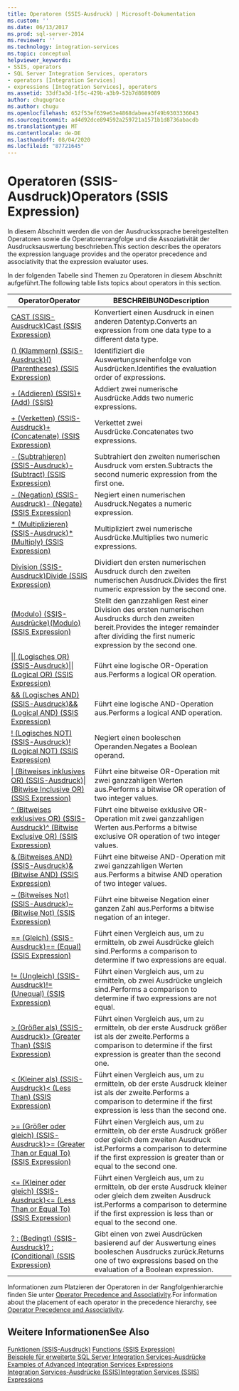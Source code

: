 ```yaml
---
title: Operatoren (SSIS-Ausdruck) | Microsoft-Dokumentation
ms.custom: ''
ms.date: 06/13/2017
ms.prod: sql-server-2014
ms.reviewer: ''
ms.technology: integration-services
ms.topic: conceptual
helpviewer_keywords:
- SSIS, operators
- SQL Server Integration Services, operators
- operators [Integration Services]
- expressions [Integration Services], operators
ms.assetid: 33df3a3d-1f5c-429b-a3b9-52b7d8689089
author: chugugrace
ms.author: chugu
ms.openlocfilehash: 652f53ef639e63e4868dabeea3f49b9303336043
ms.sourcegitcommit: ad4d92dce894592a259721a1571b1d8736abacdb
ms.translationtype: MT
ms.contentlocale: de-DE
ms.lasthandoff: 08/04/2020
ms.locfileid: "87721645"
---
```

# <a name="operators-ssis-expression"></a><span data-ttu-id="130a5-102">Operatoren (SSIS-Ausdruck)</span><span class="sxs-lookup"><span data-stu-id="130a5-102">Operators (SSIS Expression)</span></span>
  <span data-ttu-id="130a5-103">In diesem Abschnitt werden die von der Ausdruckssprache bereitgestellten Operatoren sowie die Operatorenrangfolge und die Assoziativität der Ausdrucksauswertung beschrieben.</span><span class="sxs-lookup"><span data-stu-id="130a5-103">This section describes the operators the expression language provides and the operator precedence and associativity that the expression evaluator uses.</span></span>  
  
 <span data-ttu-id="130a5-104">In der folgenden Tabelle sind Themen zu Operatoren in diesem Abschnitt aufgeführt.</span><span class="sxs-lookup"><span data-stu-id="130a5-104">The following table lists topics about operators in this section.</span></span>  
  
|<span data-ttu-id="130a5-105">Operator</span><span class="sxs-lookup"><span data-stu-id="130a5-105">Operator</span></span>|<span data-ttu-id="130a5-106">BESCHREIBUNG</span><span class="sxs-lookup"><span data-stu-id="130a5-106">Description</span></span>|  
|--------------|-----------------|  
|[<span data-ttu-id="130a5-107">CAST &#40;SSIS-Ausdruck&#41;</span><span class="sxs-lookup"><span data-stu-id="130a5-107">Cast &#40;SSIS Expression&#41;</span></span>](cast-ssis-expression.md)|<span data-ttu-id="130a5-108">Konvertiert einen Ausdruck in einen anderen Datentyp.</span><span class="sxs-lookup"><span data-stu-id="130a5-108">Converts an expression from one data type to a different data type.</span></span>|  
|[<span data-ttu-id="130a5-109">&#40;&#41; &#40;Klammern&#41; &#40;SSIS-Ausdruck&#41;</span><span class="sxs-lookup"><span data-stu-id="130a5-109">&#40;&#41; &#40;Parentheses&#41; &#40;SSIS Expression&#41;</span></span>](parentheses-ssis-expression.md)|<span data-ttu-id="130a5-110">Identifiziert die Auswertungsreihenfolge von Ausdrücken.</span><span class="sxs-lookup"><span data-stu-id="130a5-110">Identifies the evaluation order of expressions.</span></span>|  
|[<span data-ttu-id="130a5-111">+ &#40;Addieren&#41; &#40;SSIS&#41;</span><span class="sxs-lookup"><span data-stu-id="130a5-111">+ &#40;Add&#41; &#40;SSIS&#41;</span></span>](add-ssis.md)|<span data-ttu-id="130a5-112">Addiert zwei numerische Ausdrücke.</span><span class="sxs-lookup"><span data-stu-id="130a5-112">Adds two numeric expressions.</span></span>|  
|[<span data-ttu-id="130a5-113">+ &#40;Verketten&#41; &#40;SSIS-Ausdruck&#41;</span><span class="sxs-lookup"><span data-stu-id="130a5-113">+ &#40;Concatenate&#41; &#40;SSIS Expression&#41;</span></span>](concatenate-ssis-expression.md)|<span data-ttu-id="130a5-114">Verkettet zwei Ausdrücke.</span><span class="sxs-lookup"><span data-stu-id="130a5-114">Concatenates two expressions.</span></span>|  
|[<span data-ttu-id="130a5-115">- &#40;Subtrahieren&#41; &#40;SSIS-Ausdruck&#41;</span><span class="sxs-lookup"><span data-stu-id="130a5-115">- &#40;Subtract&#41; &#40;SSIS Expression&#41;</span></span>](subtract-ssis-expression.md)|<span data-ttu-id="130a5-116">Subtrahiert den zweiten numerischen Ausdruck vom ersten.</span><span class="sxs-lookup"><span data-stu-id="130a5-116">Subtracts the second numeric expression from the first one.</span></span>|  
|[<span data-ttu-id="130a5-117">- &#40;Negation&#41; &#40;SSIS-Ausdruck&#41;</span><span class="sxs-lookup"><span data-stu-id="130a5-117">- &#40;Negate&#41; &#40;SSIS Expression&#41;</span></span>](negate-ssis-expression.md)|<span data-ttu-id="130a5-118">Negiert einen numerischen Ausdruck.</span><span class="sxs-lookup"><span data-stu-id="130a5-118">Negates a numeric expression.</span></span>|  
|[<span data-ttu-id="130a5-119">&#42; &#40;Multiplizieren&#41; &#40;SSIS-Ausdruck&#41;</span><span class="sxs-lookup"><span data-stu-id="130a5-119">&#42; &#40;Multiply&#41; &#40;SSIS Expression&#41;</span></span>](multiply-ssis-expression.md)|<span data-ttu-id="130a5-120">Multipliziert zwei numerische Ausdrücke.</span><span class="sxs-lookup"><span data-stu-id="130a5-120">Multiplies two numeric expressions.</span></span>|  
|[<span data-ttu-id="130a5-121">Division &#40;SSIS-Ausdruck&#41;</span><span class="sxs-lookup"><span data-stu-id="130a5-121">Divide &#40;SSIS Expression&#41;</span></span>](divide-ssis-expression.md)|<span data-ttu-id="130a5-122">Dividiert den ersten numerischen Ausdruck durch den zweiten numerischen Ausdruck.</span><span class="sxs-lookup"><span data-stu-id="130a5-122">Divides the first numeric expression by the second one.</span></span>|  
|[<span data-ttu-id="130a5-123">&#40;Modulo&#41; &#40;SSIS-Ausdrücke&#41;</span><span class="sxs-lookup"><span data-stu-id="130a5-123">&#40;Modulo&#41; &#40;SSIS Expression&#41;</span></span>](modulo-ssis-expression.md)|<span data-ttu-id="130a5-124">Stellt den ganzzahligen Rest einer Division des ersten numerischen Ausdrucks durch den zweiten bereit.</span><span class="sxs-lookup"><span data-stu-id="130a5-124">Provides the integer remainder after dividing the first numeric expression by the second one.</span></span>|  
|[<span data-ttu-id="130a5-125">&#124;&#124; &#40;Logisches OR&#41; &#40;SSIS-Ausdruck&#41;</span><span class="sxs-lookup"><span data-stu-id="130a5-125">&#124;&#124; &#40;Logical OR&#41; &#40;SSIS Expression&#41;</span></span>](logical-or-ssis-expression.md)|<span data-ttu-id="130a5-126">Führt eine logische OR-Operation aus.</span><span class="sxs-lookup"><span data-stu-id="130a5-126">Performs a logical OR operation.</span></span>|  
|[<span data-ttu-id="130a5-127">&& &#40;Logisches AND&#41; &#40;SSIS-Ausdruck&#41;</span><span class="sxs-lookup"><span data-stu-id="130a5-127">&& &#40;Logical AND&#41; &#40;SSIS Expression&#41;</span></span>](logical-and-ssis-expression.md)|<span data-ttu-id="130a5-128">Führt eine logische AND-Operation aus.</span><span class="sxs-lookup"><span data-stu-id="130a5-128">Performs a logical AND operation.</span></span>|  
|[<span data-ttu-id="130a5-129">\! &#40;Logisches NOT&#41; &#40;SSIS-Ausdruck&#41;</span><span class="sxs-lookup"><span data-stu-id="130a5-129">\! &#40;Logical NOT&#41; &#40;SSIS Expression&#41;</span></span>](logical-not-ssis-expression.md)|<span data-ttu-id="130a5-130">Negiert einen booleschen Operanden.</span><span class="sxs-lookup"><span data-stu-id="130a5-130">Negates a Boolean operand.</span></span>|  
|[<span data-ttu-id="130a5-131">&#124; &#40;Bitweises inklusives OR&#41; &#40;SSIS-Ausdruck&#41;</span><span class="sxs-lookup"><span data-stu-id="130a5-131">&#124; &#40;Bitwise Inclusive OR&#41; &#40;SSIS Expression&#41;</span></span>](bitwise-inclusive-or-ssis-expression.md)|<span data-ttu-id="130a5-132">Führt eine bitweise OR-Operation mit zwei ganzzahligen Werten aus.</span><span class="sxs-lookup"><span data-stu-id="130a5-132">Performs a bitwise OR operation of two integer values.</span></span>|  
|[<span data-ttu-id="130a5-133">^ &#40;Bitweises exklusives OR&#41; &#40;SSIS-Ausdruck&#41;</span><span class="sxs-lookup"><span data-stu-id="130a5-133">^ &#40;Bitwise Exclusive OR&#41; &#40;SSIS Expression&#41;</span></span>](bitwise-exclusive-or-ssis-expression.md)|<span data-ttu-id="130a5-134">Führt eine bitweise exklusive OR-Operation mit zwei ganzzahligen Werten aus.</span><span class="sxs-lookup"><span data-stu-id="130a5-134">Performs a bitwise exclusive OR operation of two integer values.</span></span>|  
|[<span data-ttu-id="130a5-135">& &#40;Bitweises AND&#41; &#40;SSIS-Ausdruck&#41;</span><span class="sxs-lookup"><span data-stu-id="130a5-135">& &#40;Bitwise AND&#41; &#40;SSIS Expression&#41;</span></span>](bitwise-and-ssis-expression.md)|<span data-ttu-id="130a5-136">Führt eine bitweise AND-Operation mit zwei ganzzahligen Werten aus.</span><span class="sxs-lookup"><span data-stu-id="130a5-136">Performs a bitwise AND operation of two integer values.</span></span>|  
|[<span data-ttu-id="130a5-137">~ &#40;Bitweises Not&#41; &#40;SSIS-Ausdruck&#41;</span><span class="sxs-lookup"><span data-stu-id="130a5-137">~ &#40;Bitwise Not&#41; &#40;SSIS Expression&#41;</span></span>](bitwise-not-ssis-expression.md)|<span data-ttu-id="130a5-138">Führt eine bitweise Negation einer ganzen Zahl aus.</span><span class="sxs-lookup"><span data-stu-id="130a5-138">Performs a bitwise negation of an integer.</span></span>|  
|[<span data-ttu-id="130a5-139">== &#40;Gleich&#41; &#40;SSIS-Ausdruck&#41;</span><span class="sxs-lookup"><span data-stu-id="130a5-139">== &#40;Equal&#41; &#40;SSIS Expression&#41;</span></span>](equal-ssis-expression.md)|<span data-ttu-id="130a5-140">Führt einen Vergleich aus, um zu ermitteln, ob zwei Ausdrücke gleich sind.</span><span class="sxs-lookup"><span data-stu-id="130a5-140">Performs a comparison to determine if two expressions are equal.</span></span>|  
|[<span data-ttu-id="130a5-141">\!= &#40;Ungleich&#41; &#40;SSIS-Ausdruck&#41;</span><span class="sxs-lookup"><span data-stu-id="130a5-141">\!= &#40;Unequal&#41; &#40;SSIS Expression&#41;</span></span>](unequal-ssis-expression.md)|<span data-ttu-id="130a5-142">Führt einen Vergleich aus, um zu ermitteln, ob zwei Ausdrücke ungleich sind.</span><span class="sxs-lookup"><span data-stu-id="130a5-142">Performs a comparison to determine if two expressions are not equal.</span></span>|  
|[<span data-ttu-id="130a5-143">&#62; &#40;Größer als&#41; &#40;SSIS-Ausdruck&#41;</span><span class="sxs-lookup"><span data-stu-id="130a5-143">&#62; &#40;Greater Than&#41; &#40;SSIS Expression&#41;</span></span>](greater-than-ssis-expression.md)|<span data-ttu-id="130a5-144">Führt einen Vergleich aus, um zu ermitteln, ob der erste Ausdruck größer ist als der zweite.</span><span class="sxs-lookup"><span data-stu-id="130a5-144">Performs a comparison to determine if the first expression is greater than the second one.</span></span>|  
|[<span data-ttu-id="130a5-145">&#60; &#40;Kleiner als&#41; &#40;SSIS-Ausdruck&#41;</span><span class="sxs-lookup"><span data-stu-id="130a5-145">&#60; &#40;Less Than&#41; &#40;SSIS Expression&#41;</span></span>](less-than-ssis-expression.md)|<span data-ttu-id="130a5-146">Führt einen Vergleich aus, um zu ermitteln, ob der erste Ausdruck kleiner ist als der zweite.</span><span class="sxs-lookup"><span data-stu-id="130a5-146">Performs a comparison to determine if the first expression is less than the second one.</span></span>|  
|[<span data-ttu-id="130a5-147">&#62;= &#40;Größer oder gleich&#41; &#40;SSIS-Ausdruck&#41;</span><span class="sxs-lookup"><span data-stu-id="130a5-147">&#62;= &#40;Greater Than or Equal To&#41; &#40;SSIS Expression&#41;</span></span>](greater-than-or-equal-to-ssis-expression.md)|<span data-ttu-id="130a5-148">Führt einen Vergleich aus, um zu ermitteln, ob der erste Ausdruck größer oder gleich dem zweiten Ausdruck ist.</span><span class="sxs-lookup"><span data-stu-id="130a5-148">Performs a comparison to determine if the first expression is greater than or equal to the second one.</span></span>|  
|[<span data-ttu-id="130a5-149">&#60;= &#40;Kleiner oder gleich&#41; &#40;SSIS-Ausdruck&#41;</span><span class="sxs-lookup"><span data-stu-id="130a5-149">&#60;= &#40;Less Than or Equal To&#41; &#40;SSIS Expression&#41;</span></span>](less-than-or-equal-to-ssis-expression.md)|<span data-ttu-id="130a5-150">Führt einen Vergleich aus, um zu ermitteln, ob der erste Ausdruck kleiner oder gleich dem zweiten Ausdruck ist.</span><span class="sxs-lookup"><span data-stu-id="130a5-150">Performs a comparison to determine if the first expression is less than or equal to the second one.</span></span>|  
|[<span data-ttu-id="130a5-151">? : &#40;Bedingt&#41; &#40;SSIS-Ausdruck&#41;</span><span class="sxs-lookup"><span data-stu-id="130a5-151">? : &#40;Conditional&#41; &#40;SSIS Expression&#41;</span></span>](conditional-ssis-expression.md)|<span data-ttu-id="130a5-152">Gibt einen von zwei Ausdrücken basierend auf der Auswertung eines booleschen Ausdrucks zurück.</span><span class="sxs-lookup"><span data-stu-id="130a5-152">Returns one of two expressions based on the evaluation of a Boolean expression.</span></span>|  
  
 <span data-ttu-id="130a5-153">Informationen zum Platzieren der Operatoren in der Rangfolgenhierarchie finden Sie unter [Operator Precedence and Associativity](operator-precedence-and-associativity.md).</span><span class="sxs-lookup"><span data-stu-id="130a5-153">For information about the placement of each operator in the precedence hierarchy, see [Operator Precedence and Associativity](operator-precedence-and-associativity.md).</span></span>  
  
## <a name="see-also"></a><span data-ttu-id="130a5-154">Weitere Informationen</span><span class="sxs-lookup"><span data-stu-id="130a5-154">See Also</span></span>  
 <span data-ttu-id="130a5-155">[Funktionen &#40;SSIS-Ausdruck&#41;](functions-ssis-expression.md) </span><span class="sxs-lookup"><span data-stu-id="130a5-155">[Functions &#40;SSIS Expression&#41;](functions-ssis-expression.md) </span></span>  
 <span data-ttu-id="130a5-156">[Beispiele für erweiterte SQL Server Integration Services-Ausdrücke](examples-of-advanced-integration-services-expressions.md) </span><span class="sxs-lookup"><span data-stu-id="130a5-156">[Examples of Advanced Integration Services Expressions](examples-of-advanced-integration-services-expressions.md) </span></span>  
 [<span data-ttu-id="130a5-157">Integration Services-Ausdrücke &#40;SSIS&#41;</span><span class="sxs-lookup"><span data-stu-id="130a5-157">Integration Services &#40;SSIS&#41; Expressions</span></span>](integration-services-ssis-expressions.md)  
  
  
